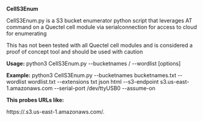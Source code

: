 **CellS3Enum**

CellS3Enum.py is a S3 bucket enumerator python script that leverages AT command on a Quectel cell module via serialconnection for access to cloud for enumerating

This has not been tested with all Quectel cell modules and is considered a proof of concept tool and should be used with caution

**Usage:** python3 CellS3Enum.py --bucketnames /<bucket or file/> --wordlist <object list> [options]

**Example:**
  python3 CellS3Enum.py     --bucketnames bucketnames.txt     --wordlist wordlist.txt     --extensions txt json html     --s3-endpoint s3.us-east-1.amazonaws.com     --serial-port /dev/ttyUSB0     --assume-on

**This probes URLs like:**

  https://<bucket>.s3.us-east-1.amazonaws.com/<object>.<ext>

